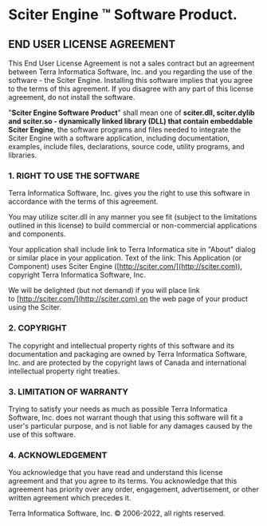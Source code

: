 ﻿# Sciter Engine ™ Software Product.

## END USER LICENSE AGREEMENT

This End User License Agreement is not a sales contract but an agreement between Terra Informatica Software, Inc. and you regarding the use of the software - the Sciter Engine. Installing this software implies that you agree to the terms of this agreement. If you disagree with any part of this license agreement, do not install the software.

"**Sciter Engine Software Product**" shall mean one of **sciter.dll, sciter.dylib and sciter.so - dynamically linked library (DLL) that contain embeddable Sciter Engine**, the software programs and files needed to integrate the Sciter Engine with a software application, including documentation, examples, include files, declarations, source code, utility programs, and libraries.

### 1. RIGHT TO USE THE SOFTWARE

Terra Informatica Software, Inc. gives you the right to use this software in accordance with the terms of this agreement.

You may utilize sciter.dll in any manner you see fit (subject to the limitations outlined in this license) to build commercial or non-commercial applications and components.

Your application shall include link to Terra Informatica site in "About" dialog or similar place in your application. Text of the link: This Application (or Component) uses Sciter Engine ([http://sciter.com/](http://sciter.com)), copyright Terra Informatica Software, Inc.

We will be delighted (but not demand) if you will place link to [http://sciter.com/](http://sciter.com) on the web page of your product using the Sciter.

### 2. COPYRIGHT

The copyright and intellectual property rights of this software and its documentation and packaging are owned by Terra Informatica Software, Inc. and are protected by the copyright laws of Canada and international intellectual property right treaties.

### 3. LIMITATION OF WARRANTY

Trying to satisfy your needs as much as possible Terra Informatica Software, Inc. does not warrant though that using this software will fit a user's particular purpose, and is not liable for any damages caused by the use of this software.

### 4. ACKNOWLEDGEMENT

You acknowledge that you have read and understand this license agreement and that you agree to its terms. You acknowledge that this agreement has priority over any order, engagement, advertisement, or other written agreement which precedes it.

Terra Informatica Software, Inc. © 2006-2022, all rights reserved.